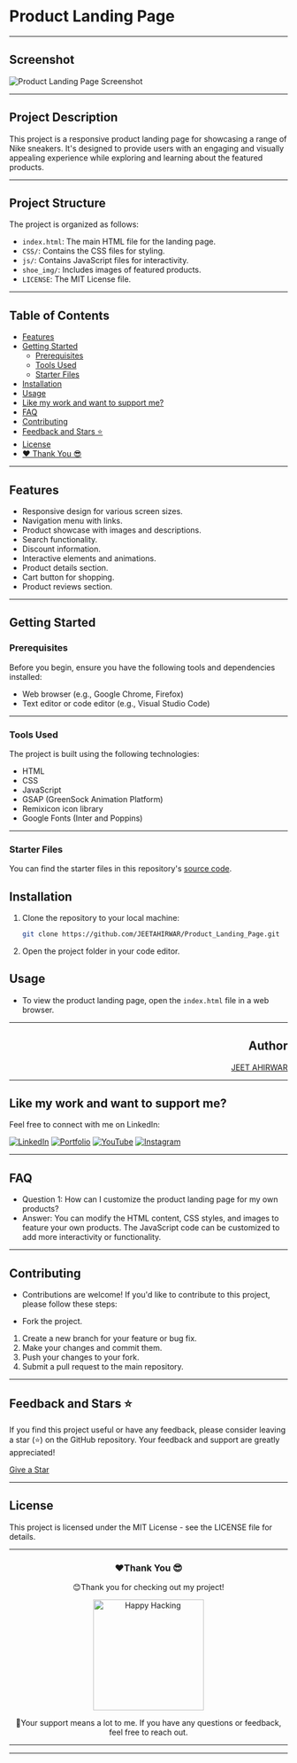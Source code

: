 # Product Landing Page

---

## Screenshot

![Product Landing Page Screenshot](https://github.com/JEETAHIRWAR/Product_Landing_Page/assets/102626329/b7706566-ebad-4675-8d96-f2987358e97e)

---

## Project Description

This project is a responsive product landing page for showcasing a range of Nike sneakers. It's designed to provide users with an engaging and visually appealing experience while exploring and learning about the featured products.

---

## Project Structure

The project is organized as follows:

- `index.html`: The main HTML file for the landing page.
- `CSS/`: Contains the CSS files for styling.
- `js/`: Contains JavaScript files for interactivity.
- `shoe_img/`: Includes images of featured products.
- `LICENSE`: The MIT License file.

---

## Table of Contents

- [Features](#features)
- [Getting Started](#getting-started)
  - [Prerequisites](#prerequisites)
  - [Tools Used](#tools-used)
  - [Starter Files](#starter-files)
- [Installation](#installation)
- [Usage](#usage)
- [Like my work and want to support me?](#like-my-work-and-want-to-support-me)
- [FAQ](#faq)
- [Contributing](#contributing)
- [Feedback and Stars ⭐](#feedback-and-stars-)
- [License](#license)
- [❤️ Thank You 😎](#-thank-you-)

---

## Features

- Responsive design for various screen sizes.
- Navigation menu with links.
- Product showcase with images and descriptions.
- Search functionality.
- Discount information.
- Interactive elements and animations.
- Product details section.
- Cart button for shopping.
- Product reviews section.

---

## Getting Started

### Prerequisites

Before you begin, ensure you have the following tools and dependencies installed:

- Web browser (e.g., Google Chrome, Firefox)
- Text editor or code editor (e.g., Visual Studio Code)

---

### Tools Used

The project is built using the following technologies:

- HTML
- CSS
- JavaScript
- GSAP (GreenSock Animation Platform)
- Remixicon icon library
- Google Fonts (Inter and Poppins)

---

### Starter Files

You can find the starter files in this repository's [source code](./).

## Installation

1. Clone the repository to your local machine:

   ```bash
   git clone https://github.com/JEETAHIRWAR/Product_Landing_Page.git


2. Open the project folder in your code editor.

## Usage
- To view the product landing page, open the `index.html` file in a web browser.

---

<div align="right">
  
## Author
   [JEET AHIRWAR](https://github.com/JEETAHIRWAR)

</div>

---

## Like my work and want to support me?

Feel free to connect with me on LinkedIn:

[![LinkedIn](https://img.shields.io/badge/LinkedIn-Jeetahirwar-blue)](https://www.linkedin.com/in/jeet-ahirwar-0b71371b2/)
[![Portfolio](https://img.shields.io/badge/Portfolio-Jeetahirwar's%20Portfolio-green)](https://www.your-portfolio-website.com/)
[![YouTube](https://img.shields.io/badge/YouTube-Jeetahirwar-red)](https://www.youtube.com/c/your-youtube-channel)
[![Instagram](https://img.shields.io/badge/Instagram-_jeet__007_-purple)](https://www.instagram.com/_jeet__007_/)

---

## FAQ
- Question 1: How can I customize the product landing page for my own products?
 - Answer: You can modify the HTML content, CSS styles, and images to feature your own products. The JavaScript code can be customized to add more interactivity or functionality.

---

## Contributing
- Contributions are welcome! If you'd like to contribute to this project, please follow these steps:

- Fork the project.
 1. Create a new branch for your feature or bug fix.
 2. Make your changes and commit them.
 3. Push your changes to your fork.
 4. Submit a pull request to the main repository.

---

## Feedback and Stars ⭐

If you find this project useful or have any feedback, please consider leaving a star (⭐) on the GitHub repository. Your feedback and support are greatly appreciated!

[Give a Star](https://github.com/JEETAHIRWAR/Product_Landing_Page/stargazers)

---

## License
This project is licensed under the MIT License - see the LICENSE file for details.

---

<div>
<h3 align="center">❤️Thank You 😎</h3>

<div align="center">
  <p>😊Thank you for checking out my project!</p>
  <img src="https://github.com/JEETAHIRWAR/Product_Landing_Page/assets/102626329/a934594a-00e8-4c80-a66b-fcd51467a8a4" alt="Happy Hacking" width="200">
  <p>🥳Your support means a lot to me. If you have any questions or feedback, feel free to reach out.</p>
</div>

</div>

----
----

